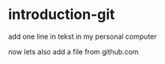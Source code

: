 # introduction-git

add one line in tekst in my personal computer

now lets also add a file from github.com
